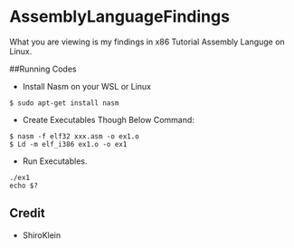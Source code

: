 # AssemblyLanguageFindings
What you are viewing is my findings in x86 Tutorial Assembly Languge on Linux.

##Running Codes
- Install Nasm on your WSL or Linux
```shell
$ sudo apt-get install nasm
```
- Create Executables Though Below Command:
```shell
$ nasm -f elf32 xxx.asm -o ex1.o
$ Ld -m elf_i386 ex1.o -o ex1
```

- Run Executables.
```shell
./ex1
echo $? 
```

## Credit
- ShiroKlein
